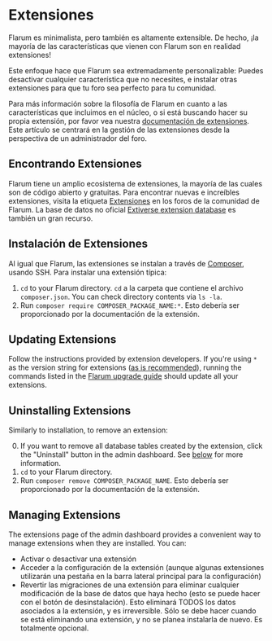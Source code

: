 # Extensiones

Flarum es minimalista, pero también es altamente extensible. De hecho, ¡la mayoría de las características que vienen con Flarum son en realidad extensiones!

Este enfoque hace que Flarum sea extremadamente personalizable: Puedes desactivar cualquier característica que no necesites, e instalar otras extensiones para que tu foro sea perfecto para tu comunidad.

Para más información sobre la filosofía de Flarum en cuanto a las características que incluimos en el núcleo, o si está buscando hacer su propia extensión, por favor vea nuestra [documentación de extensiones](extend/README.md). Este artículo se centrará en la gestión de las extensiones desde la perspectiva de un administrador del foro.

## Encontrando Extensiones

Flarum tiene un amplio ecosistema de extensiones, la mayoría de las cuales son de código abierto y gratuitas. Para encontrar nuevas e increíbles extensiones, visita la etiqueta [Extensiones](https://discuss.flarum.org/t/extensions) en los foros de la comunidad de Flarum. La base de datos no oficial [Extiverse extension database](https://extiverse.com/) es también un gran recurso.

## Instalación de Extensiones

Al igual que Flarum, las extensiones se instalan a través de [Composer](https://getcomposer.org), usando SSH. Para instalar una extensión típica:

1. `cd` to your Flarum directory. `cd` a la carpeta que contiene el archivo `composer.json`. You can check directory contents via `ls -la`.
2. Run `composer require COMPOSER_PACKAGE_NAME:*`. Esto debería ser proporcionado por la documentación de la extensión.

## Updating Extensions

Follow the instructions provided by extension developers. If you're using `*` as the version string for extensions ([as is recommended](composer.md)), running the commands listed in the [Flarum upgrade guide](update.md) should update all your extensions.

## Uninstalling Extensions

Similarly to installation, to remove an extension:

0. If you want to remove all database tables created by the extension, click the "Uninstall" button in the admin dashboard. See [below](#managing-extensions) for more information.
1. `cd` to your Flarum directory.
2. Run `composer remove COMPOSER_PACKAGE_NAME`. Esto debería ser proporcionado por la documentación de la extensión.

## Managing Extensions

The extensions page of the admin dashboard provides a convenient way to manage extensions when they are installed. You can:

- Activar o desactivar una extensión
- Acceder a la configuración de la extensión (aunque algunas extensiones utilizarán una pestaña en la barra lateral principal para la configuración)
- Revertir las migraciones de una extensión para eliminar cualquier modificación de la base de datos que haya hecho (esto se puede hacer con el botón de desinstalación). Esto eliminará TODOS los datos asociados a la extensión, y es irreversible. Sólo se debe hacer cuando se está eliminando una extensión, y no se planea instalarla de nuevo. Es totalmente opcional.
